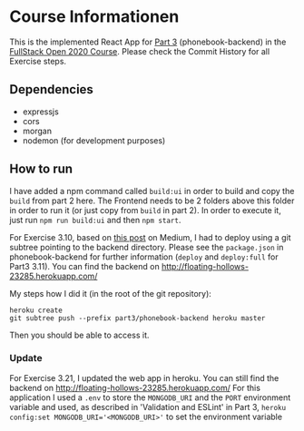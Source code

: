 # Course Informationen
This is the implemented React App for [Part 3](https://fullstackopen.com/en/part3) (phonebook-backend) in the [FullStack Open 2020 Course](http://fullstackopen.com). Please check the Commit History for all Exercise steps.

## Dependencies
* expressjs
* cors
* morgan
* nodemon (for development purposes)

## How to run
I have added a npm command called `build:ui` in order to build and copy the `build` from part 2 here. The Frontend needs to be 2 folders above this folder in order to run it (or just copy from `build` in part 2). In order to execute it, just run `npm run build:ui` and then `npm start`.

For Exercise 3.10, based on [this post](https://medium.com/@shalandy/deploy-git-subdirectory-to-heroku-ea05e95fce1f) on Medium, I had to deploy using a git subtree pointing to the backend directory. Please see the `package.json` in phonebook-backend for further information (`deploy` and `deploy:full` for Part3 3.11).
You can find the backend on http://floating-hollows-23285.herokuapp.com/

My steps how I did it (in the root of the git repository):

    heroku create
    git subtree push --prefix part3/phonebook-backend heroku master

Then you should be able to access it.

### Update
For Exercise 3.21, I updated the web app in heroku. You can still find the backend on http://floating-hollows-23285.herokuapp.com/
For this application I used a `.env` to store the `MONGODB_URI` and the `PORT` environment variable and used, as described in
'Validation and ESLint' in Part 3, `heroku config:set MONGODB_URI='<MONGODB_URI>'` to set the environment variable
